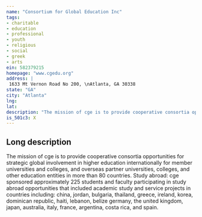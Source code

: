 ```yaml
---
name: "Consortium for Global Education Inc"
tags:
- charitable
- education
- professional
- youth
- religious
- social
- greek
- arts
ein: 582379215
homepage: "www.cgedu.org"
address: |
 1633 Mt Vernon Road No 200, \nAtlanta, GA 30338
state: "GA"
city: "Atlanta"
lng: 
lat: 
description: "The mission of cge is to provide cooperative consortia opportunities for strategic global involvement in higher education internationally for member universities and colleges, and overseas partner universities, colleges, and other education entities in more than 80 countries. "
is_501c3: X
---
```


## Long description

The mission of cge is to provide cooperative consortia opportunities for strategic global involvement in higher education internationally for member universities and colleges, and overseas partner universities, colleges, and other education entities in more than 80 countries. Study abroad: cge sponsored approximately 225 students and faculty participating in study abroad opportunities that included academic study and service projects in countries including: china, jordan, bulgaria, thailand, greece, ireland, korea, dominican republic, haiti, lebanon, belize germany, the united kingdom, japan, australia, italy, france, argentina, costa rica, and spain. 
